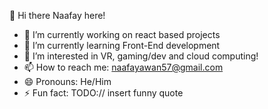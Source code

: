 👋  Hi there Naafay here!
- 🔭 I’m currently working on react based projects
- 🌱 I’m currently learning Front-End development
- 👀 I’m interested in VR, gaming/dev and cloud computing!
- 📫 How to reach me: naafayawan57@gmail.com
- 😄 Pronouns: He/Him
- ⚡ Fun fact: TODO:// insert funny quote

